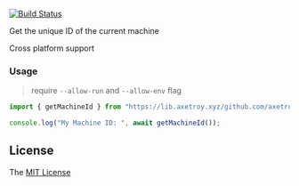 [![Build Status](https://github.com/axetroy/deno_machine_id/workflows/test/badge.svg)](https://github.com/axetroy/deno_machine_id/actions)

Get the unique ID of the current machine

Cross platform support

### Usage

> require `--allow-run` and `--allow-env` flag

```typescript
import { getMachineId } from "https://lib.axetroy.xyz/github.com/axetroy/deno_machine_id/mod.ts";

console.log("My Machine ID: ", await getMachineId());
```

## License

The [MIT License](LICENSE)
